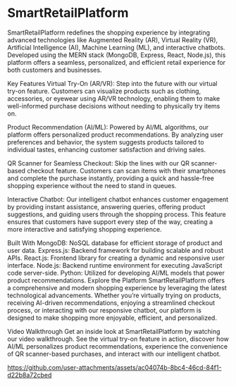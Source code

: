 # SmartRetailPlatform
SmartRetailPlatform redefines the shopping experience by integrating advanced technologies like Augmented Reality (AR), Virtual Reality (VR), Artificial Intelligence (AI), Machine Learning (ML), and interactive chatbots. Developed using the MERN stack (MongoDB, Express, React, Node.js), this platform offers a seamless, personalized, and efficient retail experience for both customers and businesses.

Key Features
Virtual Try-On (AR/VR): Step into the future with our virtual try-on feature. Customers can visualize products such as clothing, accessories, or eyewear using AR/VR technology, enabling them to make well-informed purchase decisions without needing to physically try items on.

Product Recommendation (AI/ML): Powered by AI/ML algorithms, our platform offers personalized product recommendations. By analyzing user preferences and behavior, the system suggests products tailored to individual tastes, enhancing customer satisfaction and driving sales.

QR Scanner for Seamless Checkout: Skip the lines with our QR scanner-based checkout feature. Customers can scan items with their smartphones and complete the purchase instantly, providing a quick and hassle-free shopping experience without the need to stand in queues.

Interactive Chatbot: Our intelligent chatbot enhances customer engagement by providing instant assistance, answering queries, offering product suggestions, and guiding users through the shopping process. This feature ensures that customers have support every step of the way, creating a more interactive and satisfying shopping experience.

Built With
MongoDB: NoSQL database for efficient storage of product and user data.
Express.js: Backend framework for building scalable and robust APIs.
React.js: Frontend library for creating a dynamic and responsive user interface.
Node.js: Backend runtime environment for executing JavaScript code server-side.
Python: Utilized for developing AI/ML models that power product recommendations.
Explore the Platform
SmartRetailPlatform offers a comprehensive and modern shopping experience by leveraging the latest technological advancements. Whether you’re virtually trying on products, receiving AI-driven recommendations, enjoying a streamlined checkout process, or interacting with our responsive chatbot, our platform is designed to make shopping more enjoyable, efficient, and personalized.

Video Walkthrough
Get an inside look at SmartRetailPlatform by watching our video walkthrough. See the virtual try-on feature in action, discover how AI/ML personalizes product recommendations, experience the convenience of QR scanner-based purchases, and interact with our intelligent chatbot.


https://github.com/user-attachments/assets/ac04074b-8bc4-46cd-84f1-d22b8a72cbed


